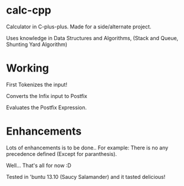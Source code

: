 calc-cpp
========

Calculator in C-plus-plus. Made for a side/alternate project. 


Uses knowledge in Data Structures and Algorithms, (Stack and Queue, Shunting Yard Algorithm)

Working
===

First Tokenizes the input! 

Converts the Infix input to Postfix

Evaluates the Postfix Expression.


Enhancements
====

Lots of enhancements is to be done.. For example: There is no any precedence defined (Except for paranthesis).

Well... That's all for now :D

Tested in 'buntu 13.10 (Saucy Salamander) and it tasted delicious!